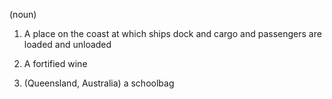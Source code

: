 (noun)

1. A place on the coast at which ships dock and cargo and passengers are loaded and unloaded

2. A fortified wine

3. (Queensland, Australia) a schoolbag